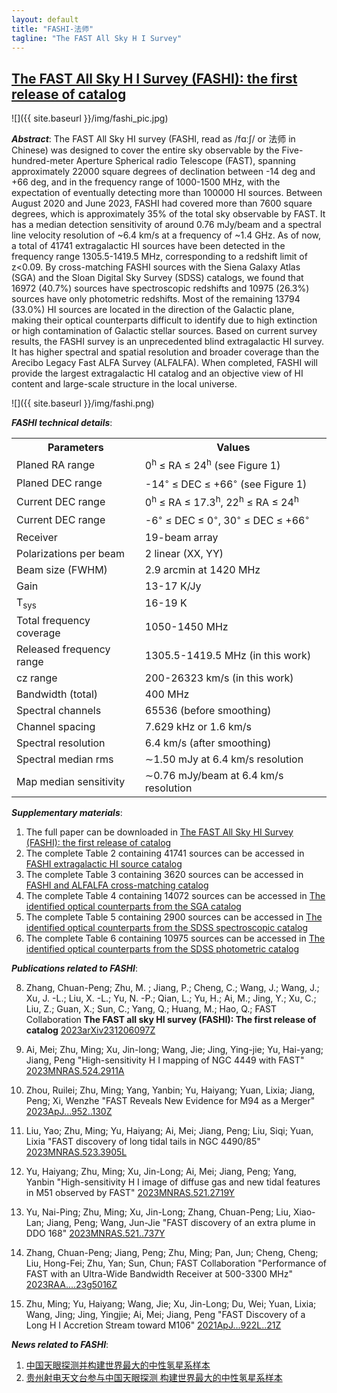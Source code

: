 ```yaml
---
layout: default
title: "FASHI-法师"
tagline: "The FAST All Sky H I Survey"
---
```


## [The FAST All Sky H I Survey (FASHI): the first release of catalog](https://ui.adsabs.harvard.edu/abs/2023arXiv231206097Z/abstract)


![]({{ site.baseurl }}/img/fashi_pic.jpg)

***Abstract***: The FAST All Sky HI survey (FASHI, read as /fɑːʃ/ or 法师 in Chinese) was designed to cover the entire sky observable by the Five-hundred-meter Aperture Spherical radio Telescope (FAST), spanning approximately 22000 square degrees of declination between -14 deg and +66 deg, and in the frequency range of 1000-1500 MHz, with the expectation of eventually detecting more than 100000 HI sources. Between August 2020 and June 2023, FASHI had covered more than 7600 square degrees, which is approximately 35% of the total sky observable by FAST. It has a median detection sensitivity of around 0.76 mJy/beam and a spectral line velocity resolution of ~6.4 km/s at a frequency of ~1.4 GHz. As of now, a total of 41741 extragalactic HI sources have been detected in the frequency range 1305.5-1419.5 MHz, corresponding to a redshift limit of z<0.09. By cross-matching FASHI sources with the Siena Galaxy Atlas (SGA) and the Sloan Digital Sky Survey (SDSS) catalogs, we found that 16972 (40.7%) sources have spectroscopic redshifts and 10975 (26.3%) sources have only photometric redshifts. Most of the remaining 13794 (33.0%) HI sources are located in the direction of the Galactic plane, making their optical counterparts difficult to identify due to high extinction or high contamination of Galactic stellar sources. Based on current survey results, the FASHI survey is an unprecedented blind extragalactic HI survey. It has higher spectral and spatial resolution and broader coverage than the Arecibo Legacy Fast ALFA Survey (ALFALFA). When completed, FASHI will provide the largest extragalactic HI catalog and an objective view of HI content and large-scale structure in the local universe.


![]({{ site.baseurl }}/img/fashi.png)

***FASHI technical details***:
<table border="0">
    <tr>
        <th>Parameters</th>
        <th>Values</th>
    </tr>
    <tr>
        <td>Planed RA range</td>
        <td>0<sup>h</sup> ≤ RA ≤ 24<sup>h</sup> (see Figure 1)</td>
    </tr>
    <tr>
        <td>Planed DEC range</td>
        <td>-14<sup>◦</sup> ≤ DEC ≤ +66<sup>◦</sup> (see Figure 1)</td>
    </tr>
    <tr>
        <td>Current DEC range</td>
        <td>0<sup>h</sup> ≤ RA ≤ 17.3<sup>h</sup>, 22<sup>h</sup> ≤ RA ≤ 24<sup>h</sup> </td>
    </tr>
    <tr>
        <td>Current DEC range</td>
        <td>-6<sup>◦</sup> ≤ DEC ≤ 0<sup>◦</sup>, 30<sup>◦</sup> ≤ DEC ≤ +66<sup>◦</sup> </td>
    </tr>
    <tr>
        <td>Receiver</td>
        <td>19-beam array</td>
    </tr>
    <tr>
        <td>Polarizations per beam</td>
        <td>2 linear (XX, YY)</td>
    </tr>
    <tr>
        <td>Beam size (FWHM)</td>
        <td>2.9 arcmin at 1420 MHz</td>
    </tr>
    <tr>
        <td>Gain</td>
        <td>13-17 K/Jy</td>
    </tr>
    <tr>
        <td>T<sub>sys</sub> </td>
        <td>16-19 K</td>
    </tr>
    <tr>
        <td>Total frequency coverage</td>
        <td>1050-1450 MHz</td>
    </tr>
    <tr>
        <td>Released frequency range</td>
        <td>1305.5-1419.5 MHz (in this work)</td>
    </tr>
    <tr>
        <td>cz range</td>
        <td>200-26323 km/s (in this work)</td>
    </tr>
    <tr>
        <td>Bandwidth (total)</td>
        <td>400 MHz</td>
    </tr>
    <tr>
        <td>Spectral channels</td>
        <td>65536 (before smoothing)</td>
    </tr>
    <tr>
        <td>Channel spacing</td>
        <td>7.629 kHz or 1.6 km/s</td>
    </tr>
    <tr>
        <td>Spectral resolution</td>
        <td>6.4 km/s (after smoothing)</td>
    </tr>
    <tr>
        <td>Spectral median rms</td>
        <td> ∼1.50 mJy at 6.4 km/s resolution</td>
    </tr>
    <tr>
        <td>Map median sensitivity</td>
        <td>∼0.76 mJy/beam at 6.4 km/s resolution</td>
    </tr>
</table>

***Supplementary materials***:

1. The full paper can be downloaded in [The FAST All Sky HI Survey (FASHI): the first release of catalog]({{site.baseurl}}/pub/fashi.pdf)
2. The complete Table 2 containing 41741 sources can be accessed in [FASHI extragalactic HI source catalog]({{site.baseurl}}/img/Table2-FASHI_extragalactic_HI_source_catalog.csv)
3. The complete Table 3 containing 3620 sources can be accessed in [FASHI and ALFALFA cross-matching catalog]({{site.baseurl}}/img/Table3-FASHI_and_ALFALFA_cross-matching_catalog.csv)
4. The complete Table 4 containing 14072 sources can be accessed in [The identified optical counterparts from the SGA catalog]({{site.baseurl}}/img/Table4-The_identified_optical_counterparts_from_the_SGA_catalog.csv)
5. The complete Table 5 containing 2900 sources can be accessed in [The identified optical counterparts from the SDSS spectroscopic catalog]({{site.baseurl}}/img/Table5-The_identified_optical_counterparts_from_the_SDSS_spectroscopic_catalog.csv)
6. The complete Table 6 containing 10975 sources can be accessed in [The identified optical counterparts from the SDSS photometric catalog]({{site.baseurl}}/img/Table6-The_identified_optical_counterparts_from_the_SDSS_photometric_catalog.csv)

***Publications related to FASHI***:
      
8. Zhang, Chuan-Peng; Zhu, M. ; Jiang, P.; Cheng, C.; Wang, J.; Wang, J.; Xu, J. -L.; Liu, X. -L.;
       Yu, N. -P.; Qian, L.; Yu, H.; Ai, M.; Jing, Y.; Xu, C.; Liu, Z.; Guan, X.; Sun, C.; Yang, Q.;
       Huang, M.; Hao, Q.; FAST Collaboration
	**The FAST all sky HI survey (FASHI): The first release of catalog**
	[2023arXiv231206097Z](https://ui.adsabs.harvard.edu/abs/2023arXiv231206097Z/abstract)
7. Ai, Mei; Zhu, Ming; Xu, Jin-long; Wang, Jie; Jing, Ying-jie; Yu, Hai-yang; Jiang, Peng
	"High-sensitivity H I mapping of NGC 4449 with FAST"
	[2023MNRAS.524.2911A](https://ui.adsabs.harvard.edu/abs/2023MNRAS.524.2911A/abstract)

6. Zhou, Ruilei; Zhu, Ming; Yang, Yanbin; Yu, Haiyang; Yuan, Lixia; Jiang, Peng; Xi, Wenzhe
	"FAST Reveals New Evidence for M94 as a Merger"
	[2023ApJ...952..130Z](https://ui.adsabs.harvard.edu/abs/2023ApJ...952..130Z/abstract)

5. Liu, Yao; Zhu, Ming; Yu, Haiyang; Ai, Mei; Jiang, Peng; Liu, Siqi; Yuan, Lixia
	"FAST discovery of long tidal tails in NGC 4490/85"
	[2023MNRAS.523.3905L](https://ui.adsabs.harvard.edu/abs/2023MNRAS.523.3905L/abstract)

4. Yu, Haiyang; Zhu, Ming; Xu, Jin-Long; Ai, Mei; Jiang, Peng; Yang, Yanbin
	"High-sensitivity H I image of diffuse gas and new tidal features in M51 observed by FAST"
	[2023MNRAS.521.2719Y](https://ui.adsabs.harvard.edu/abs/2023MNRAS.521.2719Y/abstract)

3. Yu, Nai-Ping; Zhu, Ming; Xu, Jin-Long; Zhang, Chuan-Peng; Liu, Xiao-Lan; Jiang, Peng; Wang, Jun-Jie
	"FAST discovery of an extra plume in DDO 168"
	[2023MNRAS.521..737Y](https://ui.adsabs.harvard.edu/abs/2023MNRAS.521..737Y/abstract)

2. Zhang, Chuan-Peng; Jiang, Peng; Zhu, Ming; Pan, Jun; Cheng, Cheng; Liu, Hong-Fei; Zhu, Yan; Sun, Chun; FAST Collaboration
	"Performance of FAST with an Ultra-Wide Bandwidth Receiver at 500-3300 MHz"
	[2023RAA....23g5016Z](https://ui.adsabs.harvard.edu/abs/2023RAA....23g5016Z/abstract)

1. Zhu, Ming; Yu, Haiyang; Wang, Jie; Xu, Jin-Long; Du, Wei; Yuan, Lixia; Wang, Jing; Jing, Yingjie; Ai, Mei; Jiang, Peng
	"FAST Discovery of a Long H I Accretion Stream toward M106"
	[2021ApJ...922L..21Z](https://ui.adsabs.harvard.edu/abs/2021ApJ...922L..21Z/abstract)

***News related to FASHI***:

1. [中国天眼探测并构建世界最大的中性氢星系样本](https://blog.sciencenet.cn/blog-528739-1413561.html)
2. [贵州射电天文台参与中国天眼探测 构建世界最大的中性氢星系样本](http://news.gzu.edu.cn/2023/1211/c11069a210339/page.htm)
